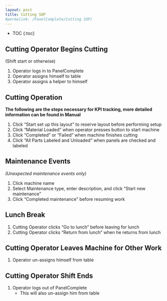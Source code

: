 ```yaml
---
layout: post
title: Cutting SOP
#permalink: /PanelComplete/Cutting SOP/
---
```


<style>
/* styles.css */
#markdown-toc {
background-color: #f8ffef; /* светло-зеленый фон */
border: 1px solid #ccc; /* серая рамка */
padding: 1em; /* внутренний отступ */
margin: 1em 0; /* внешний отступ сверху и снизу */
border-radius: 8px; /* закругленные углы */
list-style: none;
}
#markdown-toc li {
margin: 0; /* убирает отступы у списка */

}

#markdown-toc:before{
content: 'Outlines';
color: yellowgreen;
font-family: Roboto;
display: flex;
justify-content: center;
}
</style>


* TOC
{:toc}

## Cutting Operator Begins Cutting

(Shift start or otherwise)

1. Operator logs in to PanelComplete
2. Operator assigns himself to table
3. Operator assigns a helper to himself



## Cutting Operation
**The following are the steps necessary for KPI tracking, more detailed information can be found in Manual**

1. Click “Start set up this layout” to reserve layout before performing setup
2. Click “Material Loaded” when operator presses button to start machine
3. Click “Completed” or “Failed” when machine finishes cutting
4. Click “All Parts Labeled and Unloaded” when panels are checked and labeled 



## Maintenance Events 
_(Unexpected maintenance events only)_

1. Click machine name
2. Select Maintenance type, enter description, and click “Start new maintenance”
3. Click “Completed maintenance” before resuming work

## Lunch Break

1. Cutting Operator clicks “Go to lunch” before leaving for lunch
2. Cutting Operator clicks “Return from lunch” when he returns from lunch 



## Cutting Operator Leaves Machine for Other Work

1. Operator un-assigns himself from table 



## Cutting Operator Shift Ends

1. Operator logs out of PanelComplete
   - This will also un-assign him from table 
